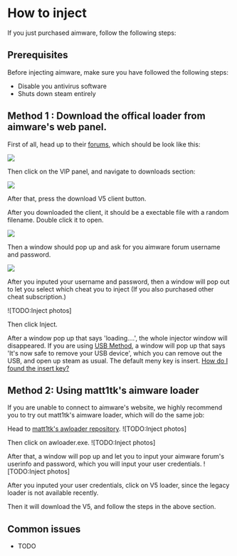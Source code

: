 # How to inject

If you just purchased aimware, follow the following steps:

## Prerequisites

Before injecting aimware, make sure you have followed the following steps:

* Disable you antivirus software
* Shuts down steam entirely

## Method 1 : Download the offical loader from aimware's web panel.

First of all, head up to their [forums](https://aimware.net/forum/index.php), which should be look like this:

![](https://i.imgur.com/MrwlDMC.png)

Then click on the VIP panel, and navigate to downloads section:

![](https://i.imgur.com/R6AYQDS.png)

After that, press the download V5 client button.

After you downloaded the client, it should be a exectable file with a random filename. Double click it to open.

![](https://i.imgur.com/TfEwrnJ.png)

Then a window should pop up and ask for you aimware forum username and password.

![](https://i.imgur.com/6NS5iFm.png)

After you inputed your username and password, then a window will pop out to let you select which cheat you to inject \(If you also purchased other cheat subscription.\)

!\[TODO:Inject photos\]

Then click Inject.

After a window pop up that says 'loading....', the whole injector window will disappeared. If you are using [USB Method](how-to-inject.md), a window will pop up that says 'It's now safe to remove your USB device', which you can remove out the USB, and open up steam as usual. The default meny key is insert. [How do I found the insert key?](https://www.computerhope.com/jargon/i/insertke.htm)

## Method 2: Using matt1tk's aimware loader

If you are unable to connect to aimware's website, we highly recommend you to try out matt1tk's aimware loader, which will do the same job:

Head to [matt1tk's awloader repository](https://github.com/matt1tk/AWloader/releases). !\[TODO:Inject photos\]

Then click on awloader.exe. !\[TODO:Inject photos\]

After that, a window will pop up and let you to input your aimware forum's userinfo and password, which you will input your user credentials. !\[TODO:Inject photos\]

After you inputed your user credentials, click on V5 loader, since the legacy loader is not available recently.

Then it will download the V5, and follow the steps in the above section.

## Common issues

* TODO

